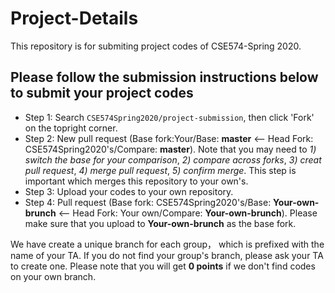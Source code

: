 # Project-Details
This repository is for submiting project codes of CSE574-Spring 2020.

## Please follow the submission instructions below to submit your project codes

- Step 1: Search `CSE574Spring2020/project-submission`, then click 'Fork' on the topright corner.
- Step 2: New pull request (Base fork:Your/Base: **master** <— Head Fork: CSE574Spring2020's/Compare: **master**). Note that you may need to *1) switch the base for your comparison*, *2) compare across forks*, *3) creat pull request*, *4) merge pull request*, *5) confirm merge*. This step is important which merges this repository to your own's.
- Step 3: Upload your codes to your own repository.
- Step 4: Pull request (Base fork: CSE574Spring2020's/Base: **Your-own-brunch** <— Head Fork: Your own/Compare: **Your-own-brunch**). Please make sure that you upload to **Your-own-brunch** as the base fork. 

We have create a unique branch for each group， which is prefixed with the name of your TA. If you do not find your group's branch, please ask your TA to create one. Please note that you will get **0 points** if we don't find codes on your own branch.
